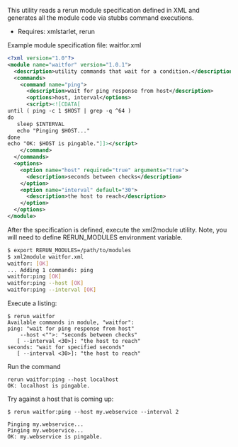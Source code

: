 This utility reads a rerun module specification defined in XML
and generates all the module code via stubbs command executions.

* Requires: xmlstarlet, rerun


Example module specification file: waitfor.xml

```xml
<?xml version="1.0"?>
<module name="waitfor" version="1.0.1">
  <description>utility commands that wait for a condition.</description>
  <commands>
    <command name="ping">
      <description>wait for ping response from host</description>
      <options>host, interval</options>
      <script><![CDATA[
until ( ping -c 1 $HOST | grep -q ^64 )
do
   sleep $INTERVAL
   echo "Pinging $HOST..."
done
echo "OK: $HOST is pingable."]]></script>
    </command>
  </commands>
  <options>
    <option name="host" required="true" arguments="true">
      <description>seconds between checks</description>
    </option>
    <option name="interval" default="30">
      <description>the host to reach</description>
    </option>
  </options>
</module>
```

After the specification is defined, execute the xml2module utility.
Note, you will need to define RERUN_MODULES environment variable.

```bash
$ export RERUN_MODULES=/path/to/modules
$ xml2module waitfor.xml
waitfor: [OK]
... Adding 1 commands: ping
waitfor:ping [OK]
waitfor:ping --host [OK]
waitfor:ping --interval [OK]
```

Execute a listing:
```
$ rerun waitfor
Available commands in module, "waitfor":
ping: "wait for ping response from host"
    --host <"">: "seconds between checks"
   [ --interval <30>]: "the host to reach"
seconds: "wait for specified seconds"
   [ --interval <30>]: "the host to reach"
```
Run the command

```
rerun waitfor:ping --host localhost
OK: localhost is pingable.
```

Try against a host that is coming up:
```
$ rerun waitfor:ping --host my.webservice --interval 2

Pinging my.webservice...
Pinging my.webservice...
OK: my.webservice is pingable.
```
